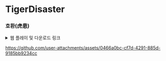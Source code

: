 # TigerDisaster

### 호환(虎患)

<details>
<summary> 웹 플레이 및 다운로드 링크 </summary>
<div markdown="1">    
  
 https://hyunmin0809.itch.io/6teamtigerdisaster
  
</div>
</details>

https://github.com/user-attachments/assets/0466a0bc-cf7d-4291-885d-9185bb9234cc

